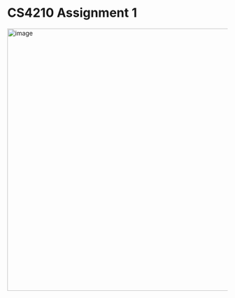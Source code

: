 # CS4210 Assignment 1
<img width="800" height="600" alt="image" src="https://github.com/user-attachments/assets/f47708c2-93be-46f8-963e-38263e78722e" />
